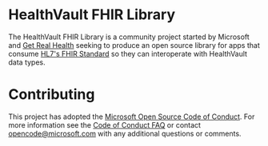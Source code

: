 # HealthVault FHIR Library
The HealthVault FHIR Library is a community project started by Microsoft and [Get Real Health](https://www.getrealhealth.com/) seeking to produce an open source library for apps that consume [HL7's FHIR Standard](https://www.hl7.org/fhir/) so they can interoperate with HealthVault data types. 

# Contributing

This project has adopted the [Microsoft Open Source Code of Conduct](https://opensource.microsoft.com/codeofconduct/). For more information see the [Code of Conduct FAQ](https://opensource.microsoft.com/codeofconduct/faq/) or contact [opencode@microsoft.com](mailto:opencode@microsoft.com) with any additional questions or comments.
